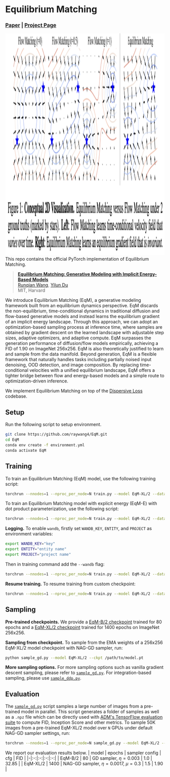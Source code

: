 # Equilibrium Matching

### [Paper](https://arxiv.org/abs/2510.02300) | [Project Page](https://raywang4.github.io/equilibrium_matching/)

<img src="eqm.png" width="700" height="700">
This repo contains the official PyTorch implementation of Equilibrium Matching.

> [**Equilibrium Matching: Generative Modeling with Implicit Energy-Based Models**](https://arxiv.org/abs/2510.02300)<br>
> [Runqian Wang](https://raywang4.github.io/), [Yilun Du](https://yilundu.github.io/)
> <br>MIT, Harvard<br>

We introduce Equilibrium Matching (EqM), a generative modeling framework built from an equilibrium dynamics perspective. EqM discards the non-equilibrium, time-conditional dynamics in traditional diffusion and flow-based generative models and instead learns the equilibrium gradient of an implicit energy landscape. Through this approach, we can adopt an optimization-based sampling process at inference time, where samples are obtained by gradient descent on the learned landscape with adjustable step sizes, adaptive optimizers, and adaptive compute. EqM surpasses the generation performance of diffusion/flow models empirically, achieving a FID of 1.90 on ImageNet 256x256. EqM is also theoretically justified to learn and sample from the data manifold. Beyond generation, EqM is a flexible framework that naturally handles tasks including partially noised input denoising, OOD detection, and image composition. By replacing time-conditional velocities with a unified equilibrium landscape, EqM offers a tighter bridge between flow and energy-based models and a simple route to optimization-driven inference.

We implement Equilibrium Matching on top of the [Dispersive Loss](https://github.com/raywang4/DispLoss) codebase. 

## Setup

Run the following script to setup environment.

```bash
git clone https://github.com/raywang4/EqM.git
cd EqM
conda env create -f environment.yml
conda activate EqM
```


## Training

To train an Equilibrium Matching (EqM) model, use the following training script:

```bash
torchrun --nnodes=1 --nproc_per_node=N train.py --model EqM-XL/2 --data-path /path/to/imagenet/train
```

To train an Equilibrium Matching model with explicit energy (EqM-E) with dot product parameterization, use the following script:

```bash
torchrun --nnodes=1 --nproc_per_node=N train.py --model EqM-XL/2 --data-path /path/to/imagenet/train --ebm dot
```

**Logging.** To enable `wandb`, firstly set `WANDB_KEY`, `ENTITY`, and `PROJECT` as environment variables:

```bash
export WANDB_KEY="key"
export ENTITY="entity name"
export PROJECT="project name"
```
Then in training command add the `--wandb` flag:

```bash
torchrun --nnodes=1 --nproc_per_node=N train.py --model EqM-XL/2 --data-path /path/to/imagenet/train --disp --wandb
```
**Resume training.** To resume training from custom checkpoint:

```bash
torchrun --nnodes=1 --nproc_per_node=N train.py --model EqM-XL/2 --data-path /path/to/imagenet/train --ckpt /path/to/model.pt
```

## Sampling

**Pre-trained checkpoints.** We provide a [EqM-B/2 checkpoint](https://drive.google.com/file/d/1kDZGOri7Hf4CgnJAdEDguWooY3al37T6/view?usp=sharing) trained for 80 epochs and a [EqM-XL/2 checkpoint](https://drive.google.com/file/d/1AfMLAxz18hthaGmYvQjB6c1LMxSEGly6/view?usp=sharing) trained for 1400 epochs on ImageNet 256x256.


**Sampling from checkpoint.** To sample from the EMA weights of a 256x256 EqM-XL/2 model checkpoint with NAG-GD sampler, run:
```bash
python sample_gd.py --model EqM-XL/2 --ckpt /path/to/model.pt
```
**More sampling options.** For more sampling options such as vanilla gradient descent sampling, please refer to [`sample_gd.py`](sample_gd.py). For integration-based sampling, please use [`sample_ddp.py`](sample_ddp.py).

## Evaluation

The [`sample_gd.py`](sample_gd.py) script samples a large number of images from a pre-trained model in parallel. This script 
generates a folder of samples as well as a `.npz` file which can be directly used with [ADM's TensorFlow
evaluation suite](https://github.com/openai/guided-diffusion/tree/main/evaluations) to compute FID, Inception Score and
other metrics. To sample 50K images from a pre-trained EqM-XL/2 model over `N` GPUs under default NAG-GD sampler settings, run:

```bash
torchrun --nnodes=1 --nproc_per_node=N sample_gd.py --model EqM-XL/2 --num-fid-samples 50000 --ckpt /path/to/model.pt
```

We report our evaluation results below.
| model | epochs | sampler config | cfg | FID |
|-|:-:|:-:|:-:|:-:|
| EqM-B/2 | 80 | GD sampler, $\eta=0.003$ | 1.0 | 32.85  |
| EqM-XL/2 | 1400 | NAG-GD sampler, $\eta=0.0017$, $\mu=0.3$ | 1.5 | 1.90  |


